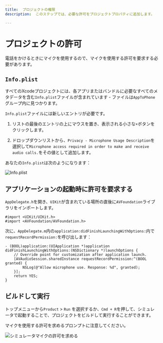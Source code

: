 ```yaml
---
title:  プロジェクトの権限
description:  このステップでは、必要な許可をプロジェクトプロパティに追加します。

---
```


プロジェクトの許可
=========

電話をかけるときにマイクを使用するので、マイクを使用する許可を要求する必要があります。

`Info.plist`
------------

すべてのXcodeプロジェクトには、各アプリまたはバンドルに必要なすべてのメタデータを含む`Info.plist`ファイルが含まれています - ファイルは`AppToPhone`グループ内に見つかります。

`Info.plist`ファイルには新しいエントリが必要です。

1. リストの最後のエントリの上にマウスを置き、表示される小さな`+`ボタンをクリックします。

2. ドロップダウンリストから、`Privacy - Microphone Usage Description`を選択して`Microphone access required in order to make and receive audio calls.`をその値として追加します。

あなたの`Info.plist`は次のようになります：

![Info.plist](/images/client-sdk/ios-voice/Xcode-permissions.jpg)

アプリケーションの起動時に許可を要求する
--------------------

`AppDelegate.h`を開き、`UIKit`が含まれている場所の直後に`AVFoundation`ライブラリをインポートします。

```objective_c
#import <UIKit/UIKit.h>
#import <AVFoundation/AVFoundation.h>
```

次に、`AppDelegate.m`内の`application:didFinishLaunchingWithOptions:`内で`requestRecordPermission:`を呼び出します：

```objective_c
- (BOOL)application:(UIApplication *)application didFinishLaunchingWithOptions:(NSDictionary *)launchOptions {
    // Override point for customization after application launch.
    [AVAudioSession.sharedInstance requestRecordPermission:^(BOOL granted) {
        NSLog(@"Allow microphone use. Response: %d", granted);
    }];
    return YES;
}
```

ビルドして実行
-------

トップメニューから`Product` > `Run` を選択するか、`Cmd + R`を押して、シミュレータで起動することで、プロジェクトをビルドして実行することができます。

マイクを使用する許可を求めるプロンプトに注意してください。

![シミュレータマイクの許可を求める](/images/client-sdk/ios-voice/Simulator-microphone-permission-ask.jpg)

